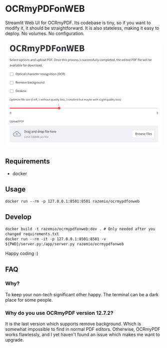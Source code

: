 # OCRmyPDFonWEB

Streamlit Web UI for OCRmyPDF. Its codebase is tiny, so if you want to modify it, it should be straightforward. It is also stateless, making it easy to deploy. No volumes. No configuration.

![screenshot](screenshot.png "Screenshot")

## Requirements

* docker

## Usage

```
docker run --rm -p 127.0.0.1:8501:8501 razemio/ocrmypdfonweb
```

## Develop

```
docker build -t razemio/ocrmypdfonweb:dev . # Only needed after you changed requirements.txt
docker run --rm -it -p 127.0.0.1:8501:8501 -v ${PWD}/server.py:/app/server.py razemio/ocrmypdfonweb
```

Happy coding :)

## FAQ

### Why?

To keep your non-tech significant other happy. The terminal can be a dark place for some people.

### Why do you use OCRmyPDF version 12.7.2?
It is the last version which supports remove background. Which is somewhat impossible to find in normal PDF editors. Otherwise, OCRmyPDF works flawlessly, and I yet haven't found an issue which makes me want to upgrade.
